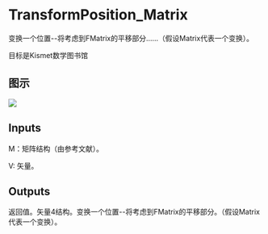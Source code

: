 # TransformPosition_Matrix

变换一个位置--将考虑到FMatrix的平移部分......（假设Matrix代表一个变换）。

目标是Kismet数学图书馆

## 图示

![]($-20221218-19523732.png)

## Inputs

M：矩阵结构（由参考文献）。

V: 矢量。  

## Outputs

返回值。矢量4结构。变换一个位置--将考虑到FMatrix的平移部分。（假设Matrix代表一个变换）。
